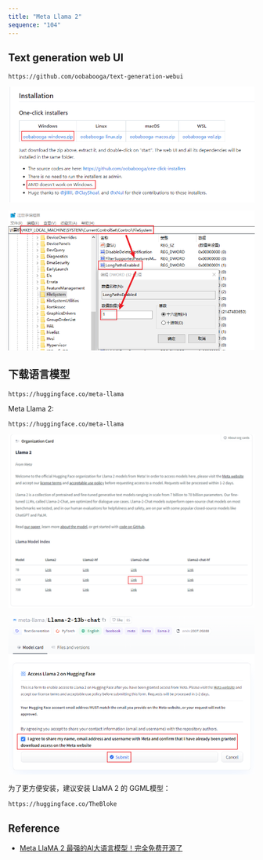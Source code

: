 ```yaml
---
title: "Meta Llama 2"
sequence: "104"
---
```


## Text generation web UI

```text
https://github.com/oobabooga/text-generation-webui
```

![](/assets/images/windows/software/oobabooga-on-click-installer.png)


![](/assets/images/windows/reg/regedit-long-paths-enabled.png)


## 下载语言模型

```text
https://huggingface.co/meta-llama
```

Meta Llama 2:

```text
https://huggingface.co/meta-llama
```


![](/assets/images/windows/software/llama-model-index.png)

![](/assets/images/windows/software/llama2-agree.png)

为了更方便安装，建议安装 LlaMA 2 的 GGML模型：

```text
https://huggingface.co/TheBloke
```

## Reference

- [Meta LlaMA 2 最强的AI大语言模型！完全免费开源了](https://www.freedidi.com/9921.html)